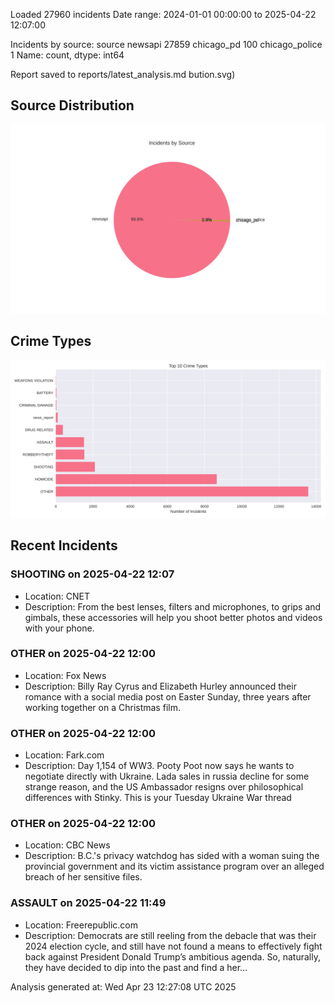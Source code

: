 
Loaded 27960 incidents
Date range: 2024-01-01 00:00:00 to 2025-04-22 12:07:00

Incidents by source:
source
newsapi           27859
chicago_pd          100
chicago_police        1
Name: count, dtype: int64

Report saved to reports/latest_analysis.md
bution.svg)

## Source Distribution
![Source Distribution](images/source_distribution.svg)

## Crime Types
![Crime Types](images/crime_types.svg)

## Recent Incidents

### SHOOTING on 2025-04-22 12:07
- Location: CNET
- Description: From the best lenses, filters and microphones, to grips and gimbals, these accessories will help you shoot better photos and videos with your phone.


### OTHER on 2025-04-22 12:00
- Location: Fox News
- Description: Billy Ray Cyrus and Elizabeth Hurley announced their romance with a social media post on Easter Sunday, three years after working together on a Christmas film.


### OTHER on 2025-04-22 12:00
- Location: Fark.com
- Description: Day 1,154 of WW3. Pooty Poot now says he wants to negotiate directly with Ukraine. Lada sales in russia decline for some strange reason, and the US Ambassador resigns over philosophical differences with Stinky. This is your Tuesday Ukraine War thread


### OTHER on 2025-04-22 12:00
- Location: CBC News
- Description: B.C.'s privacy watchdog has sided with a woman suing the provincial government and its victim assistance program over an alleged breach of her sensitive files.


### ASSAULT on 2025-04-22 11:49
- Location: Freerepublic.com
- Description: Democrats are still reeling from the debacle that was their 2024 election cycle, and still have not found a means to effectively fight back against President Donald Trump’s ambitious agenda. So, naturally, they have decided to dip into the past and find a her…

Analysis generated at: Wed Apr 23 12:27:08 UTC 2025
